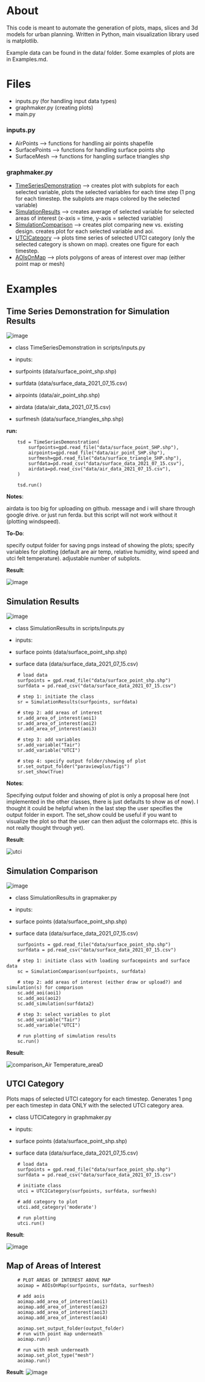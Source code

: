 # About

This code is meant to automate the generation of plots, maps, slices and 3d models for urban planning. Written in Python, main visualization library used is matplotlib.

Example data can be found in the data/ folder. Some examples of plots are in Examples.md.


# Files 
- inputs.py (for handling input data types)
- graphmaker.py (creating plots)
- main.py

### inputs.py
- AirPoints --> functions for handling air points shapefile
- SurfacePoints --> functions for handling surface points shp
- SurfaceMesh --> functions for hangling surface triangles shp

### graphmaker.py
- [TimeSeriesDemonstration](#time-series-demonstration-for-simulation-results) --> creates plot with subplots for each selected variable, plots the selected variables for each time step (1 png for each timestep. the subplots are maps colored by the selected variable)
- [SimulationResults](#simulation-results) --> creates average of selected variable for selected areas of interest (x-axis = time, y-axis = selected variable)
- [SimulationComparison](#simulation-comparison) --> creates plot comparing new vs. existing design. creates plot for each selected variable and aoi.
- [UTCICategory](#utci_category) --> plots time series of selected UTCI category (only the selected category is shown on map). creates one figure for each timestep.
- [AOIsOnMap](#map-of-areas-of-interest) --> plots polygons of areas of interest over map (either point map or mesh)

  
# Examples

## Time Series Demonstration for Simulation Results
![image](https://github.com/user-attachments/assets/343e90dd-81de-4f74-a5b4-964a92e51fb7)

- class TimeSeriesDemonstration in scripts/inputs.py

- inputs:
-   surfpoints (data/surface_point_shp.shp)
-   surfdata (data/surface_data_2021_07_15.csv)
-   airpoints (data/air_point_shp.shp)
-   airdata (data/air_data_2021_07_15.csv)
-   surfmesh (data/surface_triangles_shp.shp)

**run:**
```
    tsd = TimeSeriesDemonstration(
        surfpoints=gpd.read_file("data/surface_point_SHP.shp"),
        airpoints=gpd.read_file("data/air_point_SHP.shp"),
        surfmesh=gpd.read_file("data/surface_triangle_SHP.shp"),
        surfdata=pd.read_csv("data/surface_data_2021_07_15.csv"),
        airdata=pd.read_csv("data/air_data_2021_07_15.csv"),
    )

    tsd.run()
```

**Notes**:

airdata is too big for uploading on github. message and i will share through google drive. or just run ferda. but this script will not work without it (plotting windspeed).

**To-Do**: 

specify output folder for saving pngs instead of showing the plots; specify variables for plotting (default are air temp, relative humidity, wind speed and utci felt temperature). adjustable number of subplots.

**Result**:

![image](https://github.com/user-attachments/assets/d8721abc-3745-4d18-87d4-518ed269ce20)

## Simulation Results
![image](https://github.com/user-attachments/assets/3db652cd-fea3-4bee-af8e-6e5c7b209865)

- class SimulationResults in scripts/inputs.py

- inputs:
-   surface points (data/surface_point_shp.shp)
-   surface data (data/surface_data_2021_07_15.csv)
  
```
    # load data
    surfpoints = gpd.read_file("data/surface_point_shp.shp")
    surfdata = pd.read_csv("data/surface_data_2021_07_15.csv")

    # step 1: initiate the class
    sr = SimulationResults(surfpoints, surfdata)

    # step 2: add areas of interest
    sr.add_area_of_interest(aoi1)
    sr.add_area_of_interest(aoi2)
    sr.add_area_of_interest(aoi3)

    # step 3: add variables
    sr.add_variable("Tair")
    sr.add_variable("UTCI")

    # step 4: specify output folder/showing of plot
    sr.set_output_folder("paraviewplus/figs")
    sr.set_show(True)
```
**Notes**:

Specifying output folder and showing of plot is only a proposal here (not implemented in the other classes, there is just defaults to show as of now). I thought it could be helpful when in the last step the user specifies the output folder in export. The set_show could be useful if you want to visualize the plot so that the user can then adjust the colormaps etc. (this is not really thought through yet).

**Result**:

![utci](https://github.com/user-attachments/assets/88939e8b-c11e-44ad-80fd-8a9a27dbf29d)


## Simulation Comparison

![image](https://github.com/user-attachments/assets/23dd3921-64b8-4e66-bb8e-a0933fd8d0e5)

- class SimulationResults in grapmaker.py

- inputs:
-   surface points (data/surface_point_shp.shp)
-   surface data (data/surface_data_2021_07_15.csv)


```
    surfpoints = gpd.read_file("data/surface_point_shp.shp")
    surfdata = pd.read_csv("data/surface_data_2021_07_15.csv")

    # step 1: initiate class with loading surfacepoints and surface data
    sc = SimulationComparison(surfpoints, surfdata)

    # step 2: add areas of interest (either draw or upload?) and simulation(s) for comparison
    sc.add_aoi(aoi1)
    sc.add_aoi(aoi2)
    sc.add_simulation(surfdata2)

    # step 3: select variables to plot
    sc.add_variable("Tair")
    sc.add_variable("UTCI")

    # run plotting of simulation results
    sc.run()
```

**Result**:

![comparison_Air Temperature_areaD](https://github.com/user-attachments/assets/79c14f89-6c09-4a97-b443-e64906e7ff9c)


## UTCI Category

Plots maps of selected UTCI category for each timestep. Generates 1 png per each timestep in data ONLY with the selected UTCI category area.

- class UTCICategory in graphmaker.py

- inputs:
-   surface points (data/surface_point_shp.shp)
-   surface data (data/surface_data_2021_07_15.csv)
  
```
    # load data
    surfpoints = gpd.read_file("data/surface_point_shp.shp")
    surfdata = pd.read_csv("data/surface_data_2021_07_15.csv")

    # initiate class
    utci = UTCICategory(surfpoints, surfdata, surfmesh)

    # add category to plot
    utci.add_category('moderate')

    # run plotting
    utci.run()
```

**Result**:

![image](https://github.com/user-attachments/assets/81c41959-94ad-4db7-af8d-f64a8826393c)


## Map of Areas of Interest


```
    # PLOT AREAS OF INTEREST ABOVE MAP
    aoimap = AOIsOnMap(surfpoints, surfdata, surfmesh)

    # add aois
    aoimap.add_area_of_interest(aoi1)
    aoimap.add_area_of_interest(aoi2)
    aoimap.add_area_of_interest(aoi3)
    aoimap.add_area_of_interest(aoi4)

    aoimap.set_output_folder(output_folder)
    # run with point map underneath
    aoimap.run()

    # run with mesh underneath
    aoimap.set_plot_type("mesh")
    aoimap.run()
```


**Result**:
![image](https://github.com/user-attachments/assets/43638ca7-3422-41b6-a62e-189c47e453b0)




